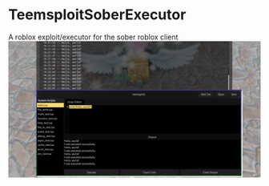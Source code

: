 # TeemsploitSoberExecutor
A roblox exploit/executor for the sober roblox client
![alt text](image.png "Image")
